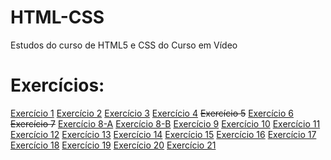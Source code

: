 # HTML-CSS
 Estudos do curso de HTML5 e CSS do Curso em Vídeo

<h1>Exercícios:</h1>

<a href="https://rafael-ma.github.io/html-css/Modulo2/Exercícios/ex001/">Exercício 1</a>
<a href="https://rafael-ma.github.io/html-css/Modulo2/Exercícios/ex002/">Exercício 2</a>
<a href="https://rafael-ma.github.io/html-css/Modulo2/Exercícios/ex003/">Exercício 3</a>
<a href="https://rafael-ma.github.io/html-css/Modulo2/Exercícios/ex004/">Exercício 4</a>
<del>Exercício 5</del>
<a href="https://rafael-ma.github.io/html-css/Modulo2/Exercícios/ex006/">Exercício 6</a>
<del>Exercício 7</del>
<a href="https://rafael-ma.github.io/html-css/Modulo2/Exercícios/ex008-A/">Exercício 8-A</a>
<a href="https://rafael-ma.github.io/html-css/Modulo2/Exercícios/ex008-B/">Exercício 8-B</a>
<a href="https://rafael-ma.github.io/html-css/Modulo2/Exercícios/ex009/">Exercício 9</a>
<a href="https://rafael-ma.github.io/html-css/Modulo2/Exercícios/ex010/">Exercício 10</a>
<a href="https://rafael-ma.github.io/html-css/Modulo2/Exercícios/ex011/">Exercício 11</a>
<a href="https://rafael-ma.github.io/html-css/Modulo2/Exercícios/ex012/">Exercício 12</a>
<a href="https://rafael-ma.github.io/html-css/Modulo2/Exercícios/ex013/">Exercício 13</a>
<a href="https://rafael-ma.github.io/html-css/Modulo2/Exercícios/ex014/">Exercício 14</a>
<a href="https://rafael-ma.github.io/html-css/Modulo2/Exercícios/ex015/">Exercício 15</a>
<a href="https://rafael-ma.github.io/html-css/Modulo2/Exercícios/ex016/">Exercício 16</a>
<a href="https://rafael-ma.github.io/html-css/Modulo2/Exercícios/ex017/">Exercício 17</a>
<a href="https://rafael-ma.github.io/html-css/Modulo2/Exercícios/ex018/">Exercício 18</a>
<a href="https://rafael-ma.github.io/html-css/Modulo2/Exercícios/ex001/">Exercício 19</a>
<a href="https://rafael-ma.github.io/html-css/Modulo2/Exercícios/ex020/">Exercício 20</a>
<a href="https://rafael-ma.github.io/html-css/Modulo2/Exercícios/ex021/">Exercício 21</a>